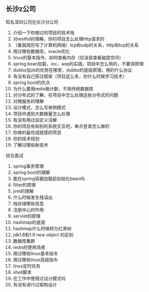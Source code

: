## 长沙z公司

知名深圳公司在长沙分公司



1. 介绍一下你做过的项目的技术栈
2. 对restful的理解，你的项目怎么处理http请求的
3. （看我简历写了计算机网络）tcp和udp的关系，http和tcp的关系
4. 用过哪些数据库，oracle优化
5. linux的基本指令，如何查看内存（应该是查看磁盘空间）
6. spring bean加载，ioc，aop的实践，项目中怎么用的，不要讲原理
7. dubbo加zk的优势在哪里，dubbo的底层原理，用的什么协议
8. 有没有自己搭过框架（项目这么多，你什么时候学习技术）
9. spring boot的优点
10. 为什么要用redis做计数，不用传统数据库
11. 对分布式的了解，在项目中怎么处理这些分布式的问题
12. 对微服务的理解
13. 设计模式，怎么写单例模式
14. 项目中遇到大数据量怎么处理
15. 有没有用过自定义注解
16. 你的项目有和别的系统交互吧，单点登录怎么做的
17. 你做的最优成就感的项目
18. 你的技术规划
19. 了解过哪些新技术



综合面试

1. spring事务管理
2. spring boot的理解
3. 能在spring容器加载前初始化bean吗
4. filter的原理
5. jvm的理解
6. 什么时候发生栈溢出
7. 栈存储哪些信息
8. 注册中心的作用
9. servlet的原理
10. hashmap的底层
11. hashmap什么时候转为红黑树
12. jdk1.8和1.9 new object 的区别
13. 数据库集群
14. redis的使用场景
15. 用过哪些linux基本指令
16. 用过哪些linux高级指令
17. linux定时任务
18. shell脚本
19. 在工作中使用过设计模式吗
20. 有没有进行过架构设计
